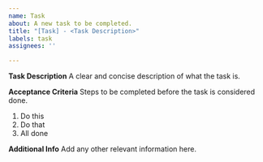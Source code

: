 ```yaml
---
name: Task
about: A new task to be completed.
title: "[Task] - <Task Description>"
labels: task
assignees: ''

---
```


**Task Description**
A clear and concise description of what the task is.

**Acceptance Criteria**
Steps to be completed before the task is considered done.

1. Do this
2. Do that
3. All done

**Additional Info**
Add any other relevant information here.

